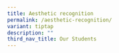 ```yaml
---
title: Aesthetic recognition
permalink: /aesthetic-recognition/
variant: tiptap
description: ""
third_nav_title: Our Students
---
```

<p></p>